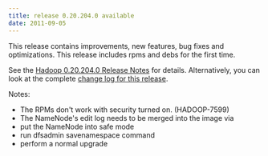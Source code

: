 ```yaml
---
title: release 0.20.204.0 available
date: 2011-09-05
---
```

<!---
  Licensed under the Apache License, Version 2.0 (the "License");
  you may not use this file except in compliance with the License.
  You may obtain a copy of the License at

   http://www.apache.org/licenses/LICENSE-2.0

  Unless required by applicable law or agreed to in writing, software
  distributed under the License is distributed on an "AS IS" BASIS,
  WITHOUT WARRANTIES OR CONDITIONS OF ANY KIND, either express or implied.
  See the License for the specific language governing permissions and
  limitations under the License. See accompanying LICENSE file.
-->

This release contains improvements, new features, bug fixes and
optimizations. This release includes rpms and debs for the first time.

See the [Hadoop 0.20.204.0 Release
Notes](http://hadoop.apache.org/docs/r0.20.204.0/releasenotes.html) for
details. Alternatively, you can look at the complete [change log for
this release](http://hadoop.apache.org/docs/r0.20.204.0/changes.html).

Notes:

-   The RPMs don't work with security turned on. (HADOOP-7599)
-   The NameNode's edit log needs to be merged into the image via
-   put the NameNode into safe mode
-   run dfsadmin savenamespace command
-   perform a normal upgrade

